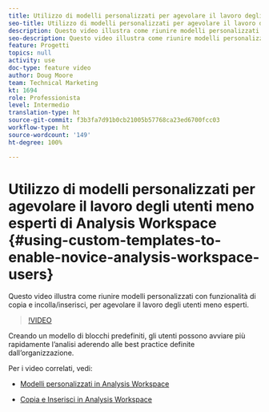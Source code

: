 ```yaml
---
title: Utilizzo di modelli personalizzati per agevolare il lavoro degli utenti meno esperti di Analysis Workspace
seo-title: Utilizzo di modelli personalizzati per agevolare il lavoro degli utenti meno esperti di Analysis Workspace
description: Questo video illustra come riunire modelli personalizzati con funzionalità di copia e incolla/inserisci, per agevolare il lavoro degli utenti meno esperti.
seo-description: Questo video illustra come riunire modelli personalizzati con funzionalità di copia e incolla/inserisci, per agevolare il lavoro degli utenti meno esperti.
feature: Progetti
topics: null
activity: use
doc-type: feature video
author: Doug Moore
team: Technical Marketing
kt: 1694
role: Professionista
level: Intermedio
translation-type: ht
source-git-commit: f3b3fa7d91b0cb21005b57768ca23ed6700fcc03
workflow-type: ht
source-wordcount: '149'
ht-degree: 100%

---
```



# Utilizzo di modelli personalizzati per agevolare il lavoro degli utenti meno esperti di Analysis Workspace {#using-custom-templates-to-enable-novice-analysis-workspace-users}

Questo video illustra come riunire modelli personalizzati con funzionalità di copia e incolla/inserisci, per agevolare il lavoro degli utenti meno esperti.

>[!VIDEO](https://video.tv.adobe.com/v/23234/?quality=12)

Creando un modello di blocchi predefiniti, gli utenti possono avviare più rapidamente l’analisi aderendo alle best practice definite dall’organizzazione.

Per i video correlati, vedi:

* [Modelli personalizzati in Analysis Workspace](https://experienceleague.adobe.com/docs/analytics-learn/tutorials/analysis-workspace/analysis-workspace-basics/create-manage-custom-templates-in-analysis-workspace.html?lang=it#analysis-workspace)

* [Copia e Inserisci in Analysis Workspace](https://experienceleague.adobe.com/docs/analytics-learn/tutorials/analysis-workspace/navigating-workspace-projects/copy-insert-analysis-workspace.html?lang=it#analysis-workspace)